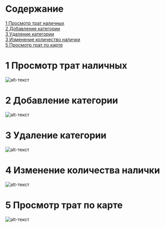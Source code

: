 # Содержание
<a href="#1-просмотр-трат-наличных">1 Просмотр трат наличных</a></br>
<a href="#2-добавление-категории">2 Добавление категории</a></br>
<a href="#3-удаление-категории">3 Удаление категории</a></br>
<a href="#4-изменение-количества-налички">3 Изменение количество налички</a></br>
<a href="#5-просмотр-трат-по-карте">5 Просмотр трат по карте</a></br>
# 1 Просмотр трат наличных
![alt-текст](https://github.com/Nikita199909/My-Money/blob/master/Documentation/Diagrams/States/state1.png "")
# 2 Добавление категории
![alt-текст](https://github.com/Nikita199909/My-Money/blob/master/Documentation/Diagrams/States/state2.png "")
# 3 Удаление категории 
![alt-текст](https://github.com/Nikita199909/My-Money/blob/master/Documentation/Diagrams/States/state3.png "")
# 4 Изменение количества налички 
![alt-текст](https://github.com/Nikita199909/My-Money/blob/master/Documentation/Diagrams/States/state4.png "")
# 5 Просмотр трат по карте 
![alt-текст](https://github.com/Nikita199909/My-Money/blob/master/Documentation/Diagrams/States/state5.png "")
